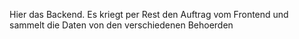 Hier das Backend. Es kriegt per Rest den Auftrag vom Frontend und sammelt die Daten von den verschiedenen Behoerden